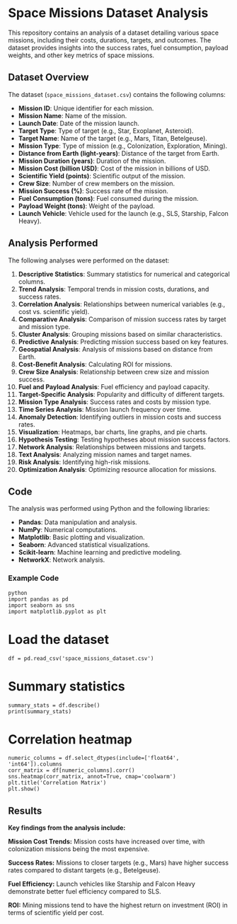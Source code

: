 # Space Missions Dataset Analysis

This repository contains an analysis of a dataset detailing various space missions, including their costs, durations, targets, and outcomes. The dataset provides insights into the success rates, fuel consumption, payload weights, and other key metrics of space missions.

## Dataset Overview

The dataset (`space_missions_dataset.csv`) contains the following columns:

- **Mission ID**: Unique identifier for each mission.
- **Mission Name**: Name of the mission.
- **Launch Date**: Date of the mission launch.
- **Target Type**: Type of target (e.g., Star, Exoplanet, Asteroid).
- **Target Name**: Name of the target (e.g., Mars, Titan, Betelgeuse).
- **Mission Type**: Type of mission (e.g., Colonization, Exploration, Mining).
- **Distance from Earth (light-years)**: Distance of the target from Earth.
- **Mission Duration (years)**: Duration of the mission.
- **Mission Cost (billion USD)**: Cost of the mission in billions of USD.
- **Scientific Yield (points)**: Scientific output of the mission.
- **Crew Size**: Number of crew members on the mission.
- **Mission Success (%)**: Success rate of the mission.
- **Fuel Consumption (tons)**: Fuel consumed during the mission.
- **Payload Weight (tons)**: Weight of the payload.
- **Launch Vehicle**: Vehicle used for the launch (e.g., SLS, Starship, Falcon Heavy).

## Analysis Performed

The following analyses were performed on the dataset:

1. **Descriptive Statistics**: Summary statistics for numerical and categorical columns.
2. **Trend Analysis**: Temporal trends in mission costs, durations, and success rates.
3. **Correlation Analysis**: Relationships between numerical variables (e.g., cost vs. scientific yield).
4. **Comparative Analysis**: Comparison of mission success rates by target and mission type.
5. **Cluster Analysis**: Grouping missions based on similar characteristics.
6. **Predictive Analysis**: Predicting mission success based on key features.
7. **Geospatial Analysis**: Analysis of missions based on distance from Earth.
8. **Cost-Benefit Analysis**: Calculating ROI for missions.
9. **Crew Size Analysis**: Relationship between crew size and mission success.
10. **Fuel and Payload Analysis**: Fuel efficiency and payload capacity.
11. **Target-Specific Analysis**: Popularity and difficulty of different targets.
12. **Mission Type Analysis**: Success rates and costs by mission type.
13. **Time Series Analysis**: Mission launch frequency over time.
14. **Anomaly Detection**: Identifying outliers in mission costs and success rates.
15. **Visualization**: Heatmaps, bar charts, line graphs, and pie charts.
16. **Hypothesis Testing**: Testing hypotheses about mission success factors.
17. **Network Analysis**: Relationships between missions and targets.
18. **Text Analysis**: Analyzing mission names and target names.
19. **Risk Analysis**: Identifying high-risk missions.
20. **Optimization Analysis**: Optimizing resource allocation for missions.

## Code

The analysis was performed using Python and the following libraries:

- **Pandas**: Data manipulation and analysis.
- **NumPy**: Numerical computations.
- **Matplotlib**: Basic plotting and visualization.
- **Seaborn**: Advanced statistical visualizations.
- **Scikit-learn**: Machine learning and predictive modeling.
- **NetworkX**: Network analysis.

### Example Code

```
python
import pandas as pd
import seaborn as sns
import matplotlib.pyplot as plt
```
# Load the dataset

`df = pd.read_csv('space_missions_dataset.csv')`

# Summary statistics
```
summary_stats = df.describe()
print(summary_stats)
```
# Correlation heatmap
```
numeric_columns = df.select_dtypes(include=['float64', 'int64']).columns
corr_matrix = df[numeric_columns].corr()
sns.heatmap(corr_matrix, annot=True, cmap='coolwarm')
plt.title('Correlation Matrix')
plt.show()
```
## Results

**Key findings from the analysis include:**

**Mission Cost Trends:** Mission costs have increased over time, with colonization missions being the most expensive.

**Success Rates:** Missions to closer targets (e.g., Mars) have higher success rates compared to distant targets (e.g., Betelgeuse).

**Fuel Efficiency:** Launch vehicles like Starship and Falcon Heavy demonstrate better fuel efficiency compared to SLS.

**ROI:** Mining missions tend to have the highest return on investment (ROI) in terms of scientific yield per cost.
